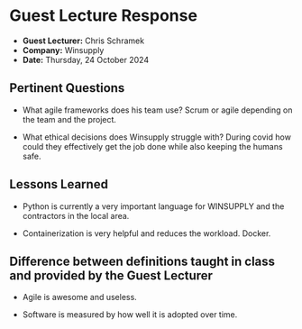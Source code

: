 # Guest Lecture Response

* **Guest Lecturer:** Chris Schramek 
* **Company:** Winsupply
* **Date:** Thursday, 24 October 2024

## Pertinent Questions

* What agile frameworks does his team use? Scrum or agile depending on the team and the project.

* What ethical decisions does Winsupply struggle with? During covid how could they effectively get the job done while also keeping the humans safe.

## Lessons Learned

* Python is currently a very important language for WINSUPPLY and the contractors in the local area.

* Containerization is very helpful and reduces the workload. Docker.

## Difference between definitions taught in class and provided by the Guest Lecturer

* Agile is awesome and useless.

* Software is measured by how well it is adopted over time.

